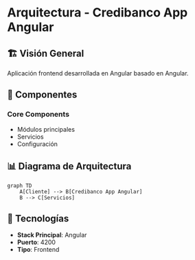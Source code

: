 # Arquitectura - Credibanco App Angular

## 🏗️ Visión General

Aplicación frontend desarrollada en Angular basado en Angular.

## 🔧 Componentes

### Core Components
- Módulos principales
- Servicios
- Configuración

## 📊 Diagrama de Arquitectura

```mermaid
graph TD
    A[Cliente] --> B[Credibanco App Angular]
    B --> C[Servicios]
```

## 🚀 Tecnologías

- **Stack Principal**: Angular
- **Puerto**: 4200
- **Tipo**: Frontend
